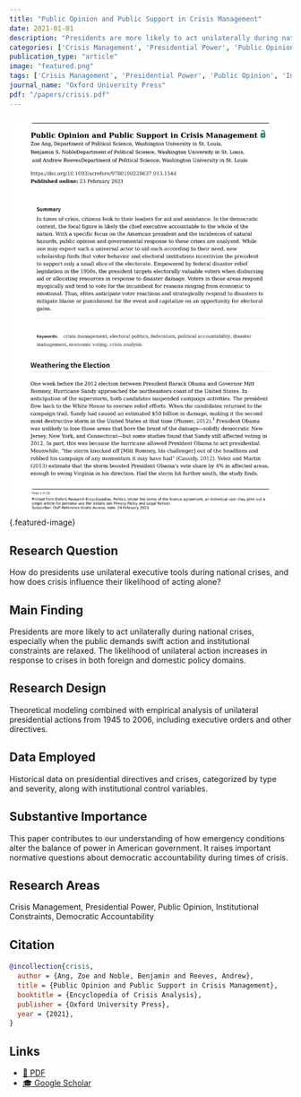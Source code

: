 ```yaml
---
title: "Public Opinion and Public Support in Crisis Management"
date: 2021-01-01
description: "Presidents are more likely to act unilaterally during national crises, especially when the public demands swift action and institutional constraints are relaxed. The likelihood of unilateral action increases in response to crises in both foreign and domestic policy domains."
categories: ['Crisis Management', 'Presidential Power', 'Public Opinion', 'Institutional Constraints', 'Democratic Accountability']
publication_type: "article"
image: "featured.png"
tags: ['Crisis Management', 'Presidential Power', 'Public Opinion', 'Institutional Constraints', 'Democratic Accountability']
journal_name: "Oxford University Press"
pdf: "/papers/crisis.pdf"
---
```


![Featured image](featured.png){.featured-image}

## Research Question

How do presidents use unilateral executive tools during national crises, and how does crisis influence their likelihood of acting alone?

## Main Finding

Presidents are more likely to act unilaterally during national crises, especially when the public demands swift action and institutional constraints are relaxed. The likelihood of unilateral action increases in response to crises in both foreign and domestic policy domains.

## Research Design

Theoretical modeling combined with empirical analysis of unilateral presidential actions from 1945 to 2006, including executive orders and other directives.

## Data Employed

Historical data on presidential directives and crises, categorized by type and severity, along with institutional control variables.

## Substantive Importance

This paper contributes to our understanding of how emergency conditions alter the balance of power in American government. It raises important normative questions about democratic accountability during times of crisis.

## Research Areas

Crisis Management, Presidential Power, Public Opinion, Institutional Constraints, Democratic Accountability

## Citation

```bibtex
@incollection{crisis,
  author = {Ang, Zoe and Noble, Benjamin and Reeves, Andrew},
  title = {Public Opinion and Public Support in Crisis Management},
  booktitle = {Encyclopedia of Crisis Analysis},
  publisher = {Oxford University Press},
  year = {2021},
}
```

## Links

- [📄 PDF](/papers/crisis.pdf)
- [🎓 Google Scholar](https://scholar.google.com/scholar?q=Public%20Opinion%20and%20Public%20Support%20in%20Crisis%20Management)